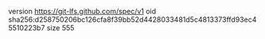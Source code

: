 version https://git-lfs.github.com/spec/v1
oid sha256:d258750206bc126cfa8f39bb52d4428033481d5c4813373ffd93ec45510223b7
size 555
